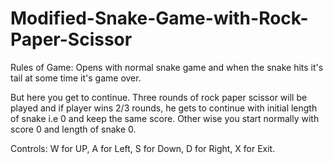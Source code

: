 # Modified-Snake-Game-with-Rock-Paper-Scissor

Rules of Game:
Opens with normal snake game and when the snake hits it's tail at some time it's game over.

But here you get to continue.
Three rounds of rock paper scissor will be played and if player wins 2/3 rounds,
he gets to continue with initial length of snake i.e 0 and keep the same score.
Other wise you start normally with score 0 and length of snake 0.

Controls:
W for UP,
A for Left,
S for Down,
D for Right,
X for Exit.
